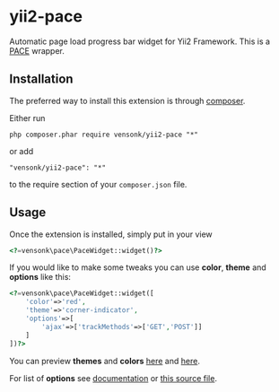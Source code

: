 yii2-pace
=========

Automatic page load progress bar widget for Yii2 Framework. This is a [PACE](http://github.hubspot.com/pace/docs/welcome/) wrapper. 

Installation
------------

The preferred way to install this extension is through [composer](http://getcomposer.org/download/).

Either run

```
php composer.phar require vensonk/yii2-pace "*"
```
or add

```
"vensonk/yii2-pace": "*"
```

to the require section of your `composer.json` file.

Usage
-----

Once the extension is installed, simply put in your view
```php
<?=vensonk\pace\PaceWidget::widget()?>
```
If you would like to make some tweaks you can use **color**, **theme** and **options** like this:
```php
<?=vensonk\pace\PaceWidget::widget([
    'color'=>'red',
    'theme'=>'corner-indicator',
    'options'=>[
        'ajax'=>['trackMethods'=>['GET','POST']]
    ]
])?>
```
You can preview **themes** and **colors** [here](http://github.hubspot.com/pace/docs/welcome/) and [here](https://eager.io/app/kYKTiQjoVjQk/install).

For list of **options** see [documentation](http://github.hubspot.com/pace/) or [this source file](https://github.com/HubSpot/pace/blob/master/pace.coffee).
